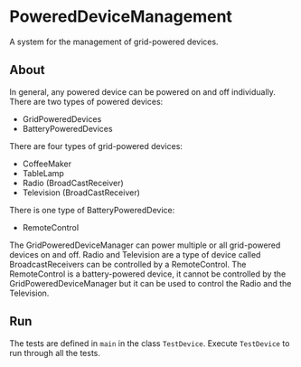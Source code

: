 # PoweredDeviceManagement
A system for the management of grid-powered devices.

## About
In general, any powered device can be powered on and off individually. There are two types of powered devices:
- GridPoweredDevices
- BatteryPoweredDevices

There are four types of grid-powered devices:
- CoffeeMaker
- TableLamp
- Radio (BroadCastReceiver)
- Television (BroadCastReceiver)

There is one type of BatteryPoweredDevice:
- RemoteControl

The GridPoweredDeviceManager can power multiple or all grid-powered devices on and off. Radio and Television are a type of device called BroadcastReceivers can be controlled by a RemoteControl. The RemoteControl is a battery-powered device, it cannot be controlled by the GridPoweredDeviceManager but it can be used to control the Radio and the Television.

## Run
The tests are defined in `main` in the class `TestDevice`. Execute `TestDevice` to run through all the tests.
